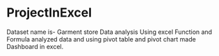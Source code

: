 # ProjectInExcel
Dataset name is- Garment store Data analysis Using excel Function and Formula analyzed data and using pivot table and pivot chart made Dashboard in excel.
